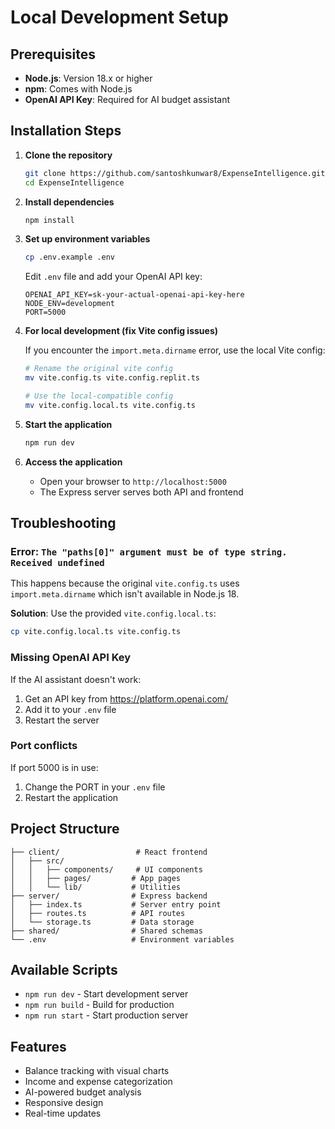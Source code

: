 # Local Development Setup

## Prerequisites

- **Node.js**: Version 18.x or higher
- **npm**: Comes with Node.js
- **OpenAI API Key**: Required for AI budget assistant

## Installation Steps

1. **Clone the repository**
   ```bash
   git clone https://github.com/santoshkunwar8/ExpenseIntelligence.git
   cd ExpenseIntelligence
   ```

2. **Install dependencies**
   ```bash
   npm install
   ```

3. **Set up environment variables**
   ```bash
   cp .env.example .env
   ```
   
   Edit `.env` file and add your OpenAI API key:
   ```
   OPENAI_API_KEY=sk-your-actual-openai-api-key-here
   NODE_ENV=development
   PORT=5000
   ```

4. **For local development (fix Vite config issues)**
   
   If you encounter the `import.meta.dirname` error, use the local Vite config:
   ```bash
   # Rename the original vite config
   mv vite.config.ts vite.config.replit.ts
   
   # Use the local-compatible config
   mv vite.config.local.ts vite.config.ts
   ```

5. **Start the application**
   ```bash
   npm run dev
   ```

6. **Access the application**
   - Open your browser to `http://localhost:5000`
   - The Express server serves both API and frontend

## Troubleshooting

### Error: `The "paths[0]" argument must be of type string. Received undefined`

This happens because the original `vite.config.ts` uses `import.meta.dirname` which isn't available in Node.js 18.

**Solution**: Use the provided `vite.config.local.ts`:
```bash
cp vite.config.local.ts vite.config.ts
```

### Missing OpenAI API Key

If the AI assistant doesn't work:
1. Get an API key from https://platform.openai.com/
2. Add it to your `.env` file
3. Restart the server

### Port conflicts

If port 5000 is in use:
1. Change the PORT in your `.env` file
2. Restart the application

## Project Structure

```
├── client/                 # React frontend
│   ├── src/
│   │   ├── components/     # UI components
│   │   ├── pages/         # App pages
│   │   └── lib/           # Utilities
├── server/                # Express backend
│   ├── index.ts           # Server entry point
│   ├── routes.ts          # API routes
│   └── storage.ts         # Data storage
├── shared/                # Shared schemas
└── .env                   # Environment variables
```

## Available Scripts

- `npm run dev` - Start development server
- `npm run build` - Build for production
- `npm run start` - Start production server

## Features

- Balance tracking with visual charts
- Income and expense categorization
- AI-powered budget analysis
- Responsive design
- Real-time updates